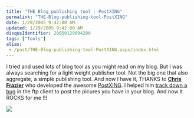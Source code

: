 ```yaml
---
title: "THE Blog publishing tool : PostXING"
permalink: "THE-Blog-publishing-tool-PostXING"
date: 1/29/2005 9:42:00 AM
updated: 1/29/2005 9:42:00 AM
disqusIdentifier: 20050129094200
tags: ["Tools"]
alias:
 - /post/THE-Blog-publishing-tool-PostXING.aspx/index.html
---
```

I tried and used lots of blog tool as you might read on my blog. But I was 
always searching for a light weight publisher tool. Not the big one that also 
aggregate, a simple publishing tool. And now I have it, THANKS to [**Chris 
Frazier**](http://www.chrisfrazier.net/blog/) who developed the awesome [PostXING](http://projectdistributor.net/Releases/Release.aspx?releaseId=80). 
I helped him [track 
down a bug](http://www.chrisfrazier.net/blog/posts/704.aspx) in the ftp client to post the picures you have in your blog. And 
now it ROCKS for me !!!

![](http://membres.lycos.fr/lkempe//PostXing.jpg)
